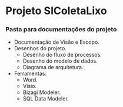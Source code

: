 # Projeto SIColetaLixo

### Pasta para documentações do projeto

- Documentação de Visão e Escopo.
- Desenhos do projeto.
  - Desenho do fluxo de processos.
  - Desenho do modelo de dados.
  - Diagrama de arquitetura.
- Ferramentas:
  - Word. 
  - Visio.
  - Bizagi Modeler.
  - SQL Data Modeler.
